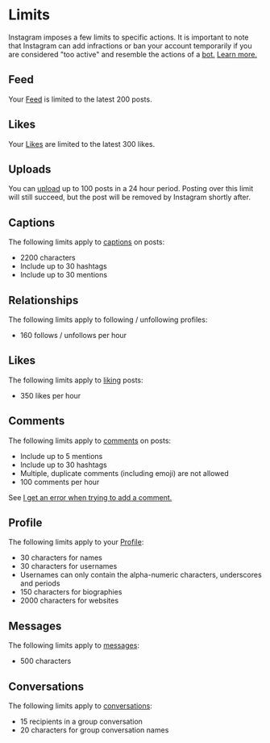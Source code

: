 # Limits

Instagram imposes a few limits to specific actions. It is important to note that Instagram can add infractions or ban your account temporarily if you are considered "too active" and resemble the actions of a [bot.](https://en.wikipedia.org/wiki/Bot) [Learn more.](https://elfsight.com/blog/2016/12/instagram-restrictions-limits-likes-followers-comments/)

## Feed

Your [Feed](../views/feed.md) is limited to the latest 200 posts.

## Likes

Your [Likes](../views/likes.md) are limited to the latest 300 likes.

## Uploads

You can [upload](../views/upload.md) up to 100 posts in a 24 hour period. Posting over this limit will still succeed, but the post will be removed by Instagram shortly after.

## Captions

The following limits apply to [captions](../views/upload.md#captions) on posts:

* 2200 characters
* Include up to 30 hashtags
* Include up to 30 mentions

## Relationships

The following limits apply to following / unfollowing profiles:

* 160 follows / unfollows per hour

## Likes

The following limits apply to [liking](../views/detailview.md#likes) posts:

* 350 likes per hour

## Comments

The following limits apply to [comments](../views/detailview.md#comments) on posts:

* Include up to 5 mentions
* Include up to 30 hashtags 
* Multiple, duplicate comments \(including emoji\) are not allowed
* 100 comments per hour

See [I get an error when trying to add a comment.](https://help.instagram.com/161863397286564)

## Profile

The following limits apply to your [Profile](../views/profile/settings/editprofile.md):

* 30 characters for names
* 30 characters for usernames
* Usernames can only contain the alpha-numeric characters, underscores and periods
* 150 characters for biographies
* 2000 characters for websites

## Messages

The following limits apply to [messages](../views/conversations/messages.md):

* 500 characters

## Conversations

The following limits apply to [conversations](../views/conversations/):

* 15 recipients in a group conversation
* 20 characters for group conversation names


